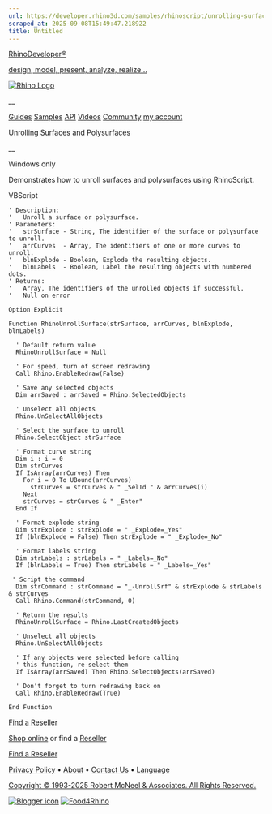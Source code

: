 ```yaml
---
url: https://developer.rhino3d.com/samples/rhinoscript/unrolling-surfaces-and-polysurfaces/
scraped_at: 2025-09-08T15:49:47.218922
title: Untitled
---
```


[RhinoDeveloper®](/)

[design, model, present, analyze, realize...](/)

[![Rhino Logo](https://developer.rhino3d.com/images/rhinodevlogo.png)](/)

__

[Guides](https://developer.rhino3d.com/guides)
[Samples](https://developer.rhino3d.com/samples)
[API](https://developer.rhino3d.com/api)
[Videos](https://developer.rhino3d.com/videos)
[Community](https://discourse.mcneel.com/c/rhino-developer) [my account
](https://www.rhino3d.com/my-account/ "Manage your account, licenses, and
teams")

Unrolling Surfaces and Polysurfaces

__

Windows only

Demonstrates how to unroll surfaces and polysurfaces using RhinoScript.

VBScript

    
    
    ' Description:
    '   Unroll a surface or polysurface.
    ' Parameters:
    '   strSurface - String, The identifier of the surface or polysurface to unroll.
    '   arrCurves  - Array, The identifiers of one or more curves to unroll.
    '   blnExplode - Boolean, Explode the resulting objects.
    '   blnLabels  - Boolean, Label the resulting objects with numbered dots.
    ' Returns:
    '   Array, The identifiers of the unrolled objects if successful.
    '   Null on error
    
    Option Explicit
    
    Function RhinoUnrollSurface(strSurface, arrCurves, blnExplode, blnLabels)
    
      ' Default return value  
      RhinoUnrollSurface = Null
    
      ' For speed, turn of screen redrawing
      Call Rhino.EnableRedraw(False)
    
      ' Save any selected objects
      Dim arrSaved : arrSaved = Rhino.SelectedObjects
    
      ' Unselect all objects
      Rhino.UnSelectAllObjects
    
      ' Select the surface to unroll
      Rhino.SelectObject strSurface
    
      ' Format curve string
      Dim i : i = 0
      Dim strCurves
      If IsArray(arrCurves) Then
        For i = 0 To UBound(arrCurves)
          strCurves = strCurves & " _SelId " & arrCurves(i)
        Next
        strCurves = strCurves & " _Enter"
      End If
    
      ' Format explode string
      Dim strExplode : strExplode = " _Explode=_Yes"
      If (blnExplode = False) Then strExplode = " _Explode=_No"
    
      ' Format labels string
      Dim strLabels : strLabels = " _Labels=_No"
      If (blnLabels = True) Then strLabels = " _Labels=_Yes"
    
     ' Script the command
      Dim strCommand : strCommand = "_-UnrollSrf" & strExplode & strLabels & strCurves
      Call Rhino.Command(strCommand, 0)
    
      ' Return the results
      RhinoUnrollSurface = Rhino.LastCreatedObjects
    
      ' Unselect all objects
      Rhino.UnSelectAllObjects
    
      ' If any objects were selected before calling
      ' this function, re-select them
      If IsArray(arrSaved) Then Rhino.SelectObjects(arrSaved)
    
      ' Don't forget to turn redrawing back on
      Call Rhino.EnableRedraw(True)
    
    End Function
    

  

[Find a Reseller](https://www.rhino3d.com/sales)

[Shop online](https://www.rhino3d.com/store) or find a
[Reseller](https://www.rhino3d.com/sales)

[Find a Reseller](https://www.rhino3d.com/sales)

[Privacy Policy](https://www.rhino3d.com/privacy) •
[About](https://www.rhino3d.com/mcneel/about) • [Contact
Us](https://www.rhino3d.com/mcneel/contact) • [
Language](https://www.rhino3d.com/language "Change to a different region or
language")

[Copyright © 1993-2025 Robert McNeel & Associates. All Rights
Reserved.](https://www.rhino3d.com/mcneel/about)

[](https://www.facebook.com/McNeelRhinoceros/)
[](https://twitter.com/bobmcneel) [](https://www.linkedin.com/groups/75313/)
[](https://www.youtube.com/user/RhinoGuide/videos) [](https://vimeo.com/rhino)
[![Blogger
icon](https://developer.rhino3d.com/images/blogger.svg)](http://blog.rhino3d.com/)
[![Food4Rhino](https://developer.rhino3d.com/images/f4r_icon_01.svg)](https://www.food4rhino.com)

